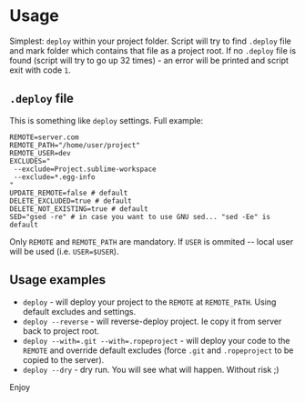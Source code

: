 Usage
=====
Simplest: `deploy` within your project folder. Script will try to find `.deploy` file
and mark folder which contains that file as a project root. If no `.deploy` file
is found (script will try to go up 32 times) - an error will be printed and script
exit with code `1`.

`.deploy` file
-------
This is something like `deploy` settings. Full example:

    REMOTE=server.com
    REMOTE_PATH="/home/user/project"
    REMOTE_USER=dev
    EXCLUDES="
     --exclude=Project.sublime-workspace
     --exclude=*.egg-info
    "
    UPDATE_REMOTE=false # default
    DELETE_EXCLUDED=true # default
    DELETE_NOT_EXISTING=true # default
    SED="gsed -re" # in case you want to use GNU sed... "sed -Ee" is default

Only `REMOTE` and `REMOTE_PATH` are mandatory. If `USER` is ommited -- local user
will be used (i.e. `USER=$USER`).

Usage examples
--------------

* `deploy` - will deploy your project to the `REMOTE` at `REMOTE_PATH`. Using default excludes and settings.
* `deploy --reverse` - will reverse-deploy project. Ie copy it from server back to project root.
* `deploy --with=.git --with=.ropeproject` - will deploy your code to the `REMOTE` and override default excludes (force `.git` and `.ropeproject` to be copied to the server).
* `deploy --dry` - dry run. You will see what will happen. Without risk ;)

Enjoy
